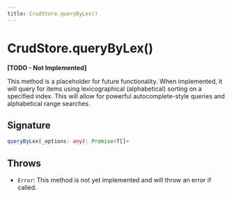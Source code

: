 ```yaml
---
title: CrudStore.queryByLex()
---
```


# CrudStore.queryByLex()

**[TODO - Not Implemented]**

This method is a placeholder for future functionality. When implemented, it will query for items using lexicographical (alphabetical) sorting on a specified index. This will allow for powerful autocomplete-style queries and alphabetical range searches.

## Signature

```ts
queryByLex(_options: any): Promise<T[]>
```

## Throws

- `Error`: This method is not yet implemented and will throw an error if called.

